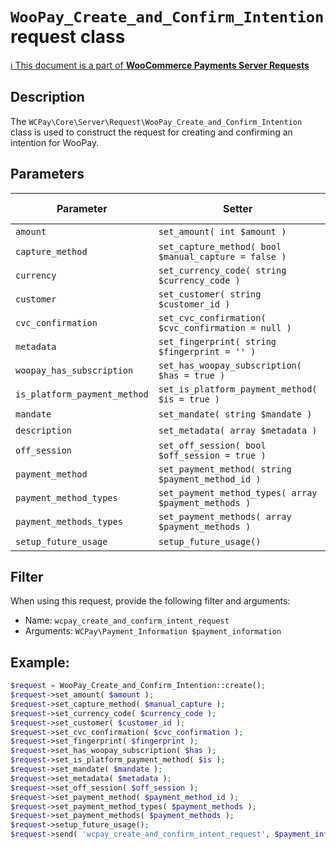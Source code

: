 # `WooPay_Create_and_Confirm_Intention` request class

[ℹ️ This document is a part of __WooCommerce Payments Server Requests__](../requests.md)

## Description

The `WCPay\Core\Server\Request\WooPay_Create_and_Confirm_Intention` class is used to construct the request for creating and confirming an intention for WooPay.

## Parameters


| Parameter                    | Setter                                               | Immutable | Required | Default value |
|------------------------------|------------------------------------------------------|:---------:|:--------:|:-------------:|
| `amount`                     | `set_amount( int $amount )`                          |    Yes    |   Yes    |       -       |
| `capture_method`             | `set_capture_method( bool $manual_capture = false )` |     -     |    -     | `'automatic'` |
| `currency`                   | `set_currency_code( string $currency_code )`         |    Yes    |   Yes    |       -       |
| `customer`                   | `set_customer( string $customer_id )`                |     -     |   Yes    |       -       |
| `cvc_confirmation`           | `set_cvc_confirmation( $cvc_confirmation = null )`   |     -     |    -     |       -       |
| `metadata`                   | `set_fingerprint( string $fingerprint = '' )`        |     -     |   Yes    |       -       |
| `woopay_has_subscription`    | `set_has_woopay_subscription( $has = true )`         |     -     |    -     |       -       |
| `is_platform_payment_method` | `set_is_platform_payment_method( $is = true )`       |     -     |    -     |       -       |
| `mandate`                    | `set_mandate( string $mandate )`                     |     -     |    -     |       -       |
| `description`                | `set_metadata( array $metadata )`                    |     -     |    -     |       -       |
| `off_session`                | `set_off_session( bool $off_session = true )`        |     -     |    -     |       -       |
| `payment_method`             | `set_payment_method( string $payment_method_id )`    |    Yes    |   Yes    |       -       |
| `payment_method_types`       | `set_payment_method_types( array $payment_methods )` |     -     |    -     |       -       |
| `payment_methods_types`      | `set_payment_methods( array $payment_methods )`      |     -     |    -     |       -       |
| `setup_future_usage`         | `setup_future_usage()`                               |     -     |    -     |       -       |


## Filter

When using this request, provide the following filter and arguments:

- Name: `wcpay_create_and_confirm_intent_request`
- Arguments: `WCPay\Payment_Information $payment_information`

## Example:

```php
$request = WooPay_Create_and_Confirm_Intention::create();
$request->set_amount( $amount );
$request->set_capture_method( $manual_capture );
$request->set_currency_code( $currency_code );
$request->set_customer( $customer_id );
$request->set_cvc_confirmation( $cvc_confirmation );
$request->set_fingerprint( $fingerprint );
$request->set_has_woopay_subscription( $has );
$request->set_is_platform_payment_method( $is );
$request->set_mandate( $mandate );
$request->set_metadata( $metadata );
$request->set_off_session( $off_session );
$request->set_payment_method( $payment_method_id );
$request->set_payment_method_types( $payment_methods );
$request->set_payment_methods( $payment_methods );
$request->setup_future_usage();
$request->send( 'wcpay_create_and_confirm_intent_request', $payment_information );
```
